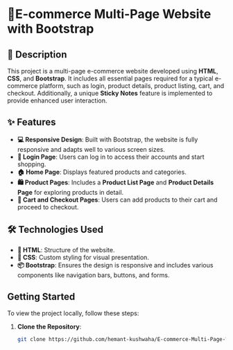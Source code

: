 # 🛒E-commerce Multi-Page Website with Bootstrap

## 📖 Description
This project is a multi-page e-commerce website developed using **HTML**, **CSS**, and **Bootstrap**. It includes all essential pages required for a typical e-commerce platform, such as login, product details, product listing, cart, and checkout. Additionally, a unique **Sticky Notes** feature is implemented to provide enhanced user interaction.

## ✨ Features
- **💻 Responsive Design**: Built with Bootstrap, the website is fully responsive and adapts well to various screen sizes.
- **🔑 Login Page**: Users can log in to access their accounts and start shopping.
- **🏠 Home Page**: Displays featured products and categories.
- **🛍️ Product Pages**: Includes a **Product List Page** and **Product Details Page** for exploring products in detail.
- **🛒 Cart and Checkout Pages**: Users can add products to their cart and proceed to checkout.
  
## 🛠️ Technologies Used
- **📄 HTML**: Structure of the website.
- **🎨 CSS**: Custom styling for visual presentation.
- **📦 Bootstrap**: Ensures the design is responsive and includes various components like navigation bars, buttons, and forms.

## Getting Started
To view the project locally, follow these steps:

1. **Clone the Repository**:
   ```bash
   git clone https://github.com/hemant-kushwaha/E-commerce-Multi-Page-Website-with-Bootstrap.git
